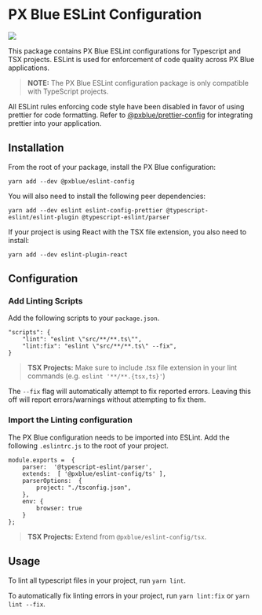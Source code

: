 # PX Blue ESLint Configuration

[![](https://img.shields.io/npm/v/@pxblue/eslint-config?label=%40pxblue%2Feslint-config&style=flat)](https://www.npmjs.com/package/@pxblue/eslint-config)

This package contains PX Blue ESLint configurations for Typescript and TSX projects. ESLint is used for enforcement of code quality across PX Blue applications.

> **NOTE:** The PX Blue ESLint configuration package is only compatible with TypeScript projects.

All ESLint rules enforcing code style have been disabled in favor of using prettier for code formatting. Refer to [@pxblue/prettier-config](https://www.npmjs.com/package/@pxblue/prettier-config) for integrating prettier into your application.

## Installation

From the root of your package, install the PX Blue configuration:

`yarn add --dev @pxblue/eslint-config`

You will also need to install the following peer dependencies:

`yarn add --dev eslint eslint-config-prettier @typescript-eslint/eslint-plugin @typescript-eslint/parser`

If your project is using React with the TSX file extension, you also need to install:

`yarn add --dev eslint-plugin-react`

## Configuration

### Add Linting Scripts

Add the following scripts to your `package.json`.

```
"scripts": {
    "lint": "eslint \"src/**/**.ts\"",
    "lint:fix": "eslint \"src/**/**.ts\" --fix",
}
```

> **TSX Projects:** Make sure to include .tsx file extension in your lint commands (e.g. `eslint '**/**.{tsx,ts}'`)

The `--fix` flag will automatically attempt to fix reported errors. Leaving this off will report errors/warnings without attempting to fix them.

### Import the Linting configuration

The PX Blue configuration needs to be imported into ESLint. Add the following `.eslintrc.js` to the root of your project.

```
module.exports =  {
    parser:  '@typescript-eslint/parser',
    extends:  [ '@pxblue/eslint-config/ts' ],
    parserOptions:  {
        project: "./tsconfig.json",
    },
    env: {
        browser: true
    }
};
```

> **TSX Projects:** Extend from `@pxblue/eslint-config/tsx`.

## Usage

To lint all typescript files in your project, run `yarn lint`.

To automatically fix linting errors in your project, run `yarn lint:fix` or `yarn lint --fix`.
